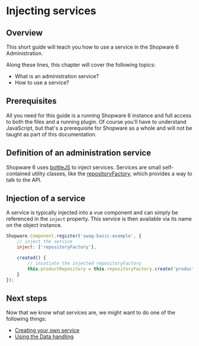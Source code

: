 # Injecting services

## Overview

This short guide will teach you how to use a service in the Shopware 6 Administration.

Along these lines, this chapter will cover the following topics:

* What is an administration service?
* How to use a service?

## Prerequisites

All you need for this guide is a running Shopware 6 instance and full access to both the files and a running plugin.
Of course you'll have to understand JavaScript, but that's a prerequisite for Shopware as a whole and will not be taught as part of this documentation.

## Definition of an administration service

Shopware 6 uses [bottleJS](https://github.com/young-steveo/bottlejs) to inject services.
Services are small self-contained utility classes, like the [repositoryFactory](https://github.com/shopware/platform/blob/v6.3.4.1/src/Administration/Resources/app/administration/src/core/data-new/repository-factory.data.js), which provides a way to talk to the API.

## Injection of a service

A service is typically injected into a vue component and can simply be referenced in the `inject` property.
This service is then available via its name on the object instance.

```javascript
Shopware.Component.register('swag-basic-example', {
    // inject the service
    inject: ['repositoryFactory'],

    created() {
        // insatiate the injected repositoryFactory 
        this.productRepository = this.repositoryFactory.create('product')
    }
});
```

## Next steps

Now that we know what services are, we might want to do one of the following things:
* [Creating your own service](./add-custom-service.md)
* [Using the Data handling](./using-data-handling.md)
